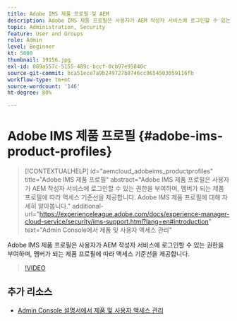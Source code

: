 ```yaml
---
title: Adobe IMS 제품 프로필 및 AEM
description: Adobe IMS 제품 프로필은 사용자가 AEM 작성자 서비스에 로그인할 수 있는 권한을 부여하며, 멤버가 되는 제품 프로필에 따라 액세스 기준선을 제공합니다.
topic: Administration, Security
feature: User and Groups
role: Admin
level: Beginner
kt: 5000
thumbnail: 39156.jpg
exl-id: 089a557c-5155-489c-bccf-0cb97e95840c
source-git-commit: bca51ece7a9b249727b8746cc9654503059116fb
workflow-type: tm+mt
source-wordcount: '146'
ht-degree: 80%

---
```


# Adobe IMS 제품 프로필 {#adobe-ims-product-profiles}

>[!CONTEXTUALHELP]
>id="aemcloud_adobeims_productprofiles"
>title="Adobe IMS 제품 프로필"
>abstract="Adobe IMS 제품 프로필은 사용자가 AEM 작성자 서비스에 로그인할 수 있는 권한을 부여하며, 멤버가 되는 제품 프로필에 따라 액세스 기준선을 제공합니다. Adobe IMS 제품 프로필에 대해 자세히 알아봅니다."
>additional-url="https://experienceleague.adobe.com/docs/experience-manager-cloud-service/security/ims-support.html?lang=en#introduction" text="Admin Console에서 제품 및 사용자 액세스 관리"

Adobe IMS 제품 프로필은 사용자가 AEM 작성자 서비스에 로그인할 수 있는 권한을 부여하며, 멤버가 되는 제품 프로필에 따라 액세스 기준선을 제공합니다.

>[!VIDEO](https://video.tv.adobe.com/v/39156/?quality=12&learn=on)

## 추가 리소스

+ [Admin Console 설명서에서 제품 및 사용자 액세스 관리](https://experienceleague.adobe.com/docs/experience-manager-cloud-service/security/ims-support.html#managing-products-and-user-access-in-admin-console)
